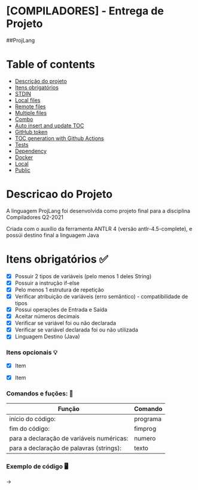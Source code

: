 # **[COMPILADORES] - Entrega de Projeto**
##ProjLang

Table of contents
=================

<!--ts-->
   * [Descrição do projeto](#descricao-do-projeto)
   * [Itens obrigatórios](#usage)
   * [STDIN](#stdin)
   * [Local files](#local-files)
   * [Remote files](#remote-files)
   * [Multiple files](#multiple-files)
   * [Combo](#combo)
   * [Auto insert and update TOC](#auto-insert-and-update-toc)
   * [GitHub token](#github-token)
   * [TOC generation with Github Actions](#toc-generation-with-github-actions)
   * [Tests](#tests)
   * [Dependency](#dependency)
   * [Docker](#docker)
   * [Local](#local)
   * [Public](#public)
<!--te-->


Descricao do Projeto
====================
A linguagem ProjLang foi desenvolvida como projeto final para a disciplina Compiladores Q2-2021

Criada com o auxílio da ferramenta ANTLR 4 (versão antlr-4.5-complete), e possúi destino final a linguagem Java

Itens obrigatórios ✅
==================

- [X] Possuir 2 tipos de variáveis (pelo menos 1 deles String)
- [X] Possuir a instrução if-else
- [X] Pelo menos 1 estrutura de repetição
- [X] Verificar atribuição de variáveis (erro semântico) - compatibilidade de tipos
- [X] Possui operações de Entrada e Saída
- [X] Aceitar números decimais
- [X] Verificar se variável foi ou não declarada
- [X] Verificar se variável declarada foi ou não utilizada
- [X] Linguagem Destino (Java)

### **Itens opcionais 💡**

- [X] Item
- [X] Item 


### **Comandos e fuções: 🔧**

|Função                                    |Comando
|------------------------------------------|--------|
|início do código:                         |programa
|fim do código:                            |fimprog
|para a declaração de variáveis numéricas: |numero
|para a declaração de palavras (strings):  |texto

### **Exemplo de código 🖥️**
->  
